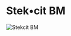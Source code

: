 # Stek•cit BM
![Stekcit BM](https://github.com/andrewkimjoseph/stekcit-bm/assets/91619206/79e65320-8a8c-49ad-8e4f-314981e0d2f3)
